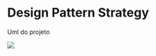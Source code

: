 # Design Pattern Strategy
Uml do projeto

<img src="https://cdn.discordapp.com/attachments/901303352883822635/1046759579490467860/unknown.png"/>
